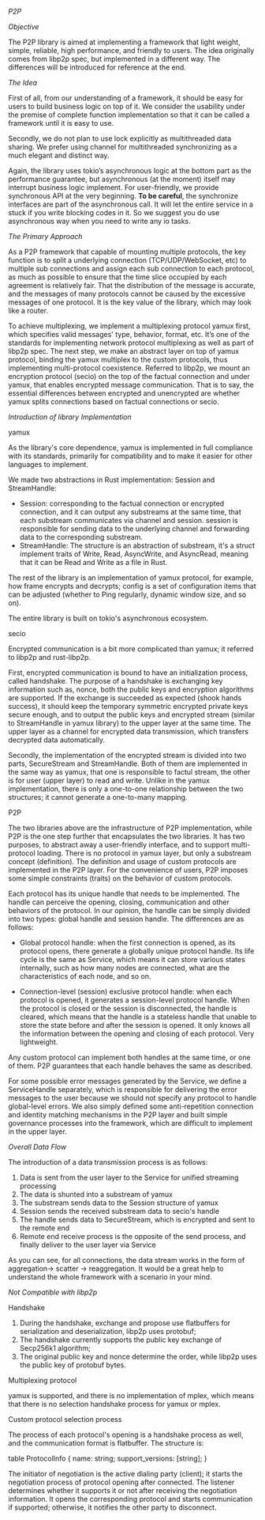 *P2P*

*Objective*

The P2P library is aimed at implementing a framework that light weight, simple, reliable, high performance, and friendly to users. The idea originally comes from libp2p spec, but implemented in a different way. The differences will be introduced for reference at the end.


*The Idea*

First of all, from our understanding of a framework, it should be easy for users to build business logic on top of it. We consider the usability under the premise of complete function implementation so that it can be called a framework until it is easy to use.

Secondly, we do not plan to use lock explicitly as multithreaded data sharing. We prefer using channel for multithreaded synchronizing as a much elegant and distinct way. 

Again, the library uses tokio’s asynchronous logic at the bottom part as the performance guarantee, but asynchronous (at the moment) itself may interrupt business logic implement. For user-friendly, we provide synchronous API at the very beginning. **To be careful**, the synchronize interfaces are part of the asynchronous call. It will let the entire service in a stuck if you write blocking codes in it. So we suggest you do use asynchronous  way when you need to write any io tasks.


*The Primary Approach*

As a P2P framework that capable of mounting multiple protocols, the key function is to split a underlying connection (TCP/UDP/WebSocket, etc) to multiple sub connections and assign each sub connection to each protocol, as much as possible to ensure that the time slice occupied by each agreement is relatively fair. That the distribution of the message is accurate, and the messages of many protocols cannot be caused by the excessive messages of one protocol. It is the key value of the library, which may look like a router.

To achieve multiplexing, we implement a multiplexing protocol yamux first, which specifies valid messages' type, behavior, format, etc. It’s one of the standards for implementing network protocol multiplexing as well as part of libp2p spec. The next step, we make an abstract layer on top of yamux protocol, binding the yamux multiplex to the custom protocols, thus implementing multi-protocol coexistence. Referred to libp2p, we mount an encryption protocol (secio) on the top of the factual connection and under yamux, that enables encrypted message communication. That is to say, the essential differences between encrypted and unencrypted are whether yamux splits connections based on factual connections or secio.


*Introduction of library Implementation*

yamux

As the library's core dependence, yamux is implemented in full compliance with its standards, primarily for compatibility and to make it easier for other languages to implement.

We made two abstractions in Rust implementation: Session<T> and StreamHandle:

* Session: corresponding to the factual connection or encrypted connection, and it can output any substreams at the same time, that each substream communicates via channel and session. session is responsible for sending data to the underlying channel and forwarding data to the corresponding substream.
* StreamHandle: The structure is an abstraction of substream, it's a struct implement traits of Write, Read, AsyncWrite, and AsyncRead, meaning that it can be Read and Write as a file in Rust.

The rest of the library is an implementation of yamux protocol, for example, how frame encrypts and decrypts; config is a set of configuration items that can be adjusted (whether to Ping regularly, dynamic window size, and so on).

The entire library is built on tokio's asynchronous ecosystem.

secio

Encrypted communication is a bit more complicated than yamux; it referred to libp2p and rust-libp2p.

First, encrypted communication is bound to have an initialization process, called handshake. The purpose of a handshake is exchanging key information such as, nonce, both the public keys and encryption algorithms are supported. If the exchange is succeeded as expected (shook hands success), it should keep the temporary symmetric encrypted private keys secure enough, and to output the public keys and encrypted stream (similar to StreamHandle in yamux library) to the upper layer at the same time. The upper layer as a channel for encrypted data transmission, which transfers decrypted data automatically.

Secondly, the implementation of the encrypted stream is divided into two parts, SecureStream and StreamHandle. Both of them are implemented in the same way as yamux, that one is responsible to factul stream, the other is for user (upper layer) to read and write. Unlike in the yamux implementation, there is only a one-to-one relationship between the two structures; it cannot generate a one-to-many mapping.

P2P

The two libraries above are the infrastructure of P2P implementation, while P2P is the one step further that encapsulates the two libraries. It has two purposes, to abstract away a user-friendly interface, and to support multi-protocol loading. There is no protocol in yamux layer, but only a substream concept (definition). The definition and usage of custom protocols are implemented in the P2P layer. For the convenience of users, P2P imposes some simple constraints (traits) on the behavior of custom protocols.

Each protocol has its unique handle that needs to be implemented. The handle can perceive the opening, closing, communication and other behaviors of the protocol. In our opinion, the handle can be simply divided into two types: global handle and session handle. The differences are as follows:

* Global protocol handle: when the first connection is opened, as its protocol opens, there generate a globally unique protocol handle. Its life cycle is the same as Service, which means it can store various states internally, such as how many nodes are connected, what are the characteristics of each node, and so on.

* Connection-level (session) exclusive protocol handle: when each protocol is opened, it generates a session-level protocol handle. When the protocol is closed or the session is disconnected, the handle is cleared, which means that the handle is a stateless handle that unable to store the state before and after the session is opened. It only knows all the information between the opening and closing of each protocol. Very lightweight.

Any custom protocol can implement both handles at the same time, or one of them. P2P guarantees that each handle behaves the same as described.

For some possible error messages generated by the Service, we define a ServiceHandle separately, which is responsible for delivering the error messages to the user because we should not specify any protocol to handle global-level errors.
We also simply defined some anti-repetition connection and identity matching mechanisms in the P2P layer and built simple governance processes into the framework, which are difficult to implement in the upper layer.


*Overall Data Flow*

The introduction of a data transmission process is as follows:

1. Data is sent from the user layer to the Service for unified streaming processing
2. The data is shunted into a substream of yamux
3. The substream sends data to the Session structure of yamux
4. Session sends the received substream data to secio's handle
5. The handle sends data to SecureStream, which is encrypted and sent to the remote end
6. Remote end receive process is the opposite of the send process, and finally deliver to the user layer via Service

As you can see, for all connections, the data stream works in the form of aggregation-> scatter -> reaggregation. It would be a great help to understand the whole framework with a scenario in your mind.


*Not Compatible with libp2p*

Handshake

1. During the handshake, exchange and propose use flatbuffers for serialization and deserialization, libp2p uses protobuf;
2. The handshake currently supports the public key exchange of Secp256k1 algorithm;
3. The original public key and nonce determine the order, while libp2p uses the public key of protobuf bytes.

Multiplexing protocol

yamux is supported, and there is no implementation of mplex, which means that there is no selection handshake process for yamux or mplex.

Custom protocol selection process

The process of each protocol's opening is a handshake process as well, and the communication format is flatbuffer. The structure is:

table ProtocolInfo {
    name: string;
    support_versions: [string];
}

The initiator of negotiation is the active dialing party (client); it starts the negotiation process of protocol opening after connected. The listener determines whether it supports it or not after receiving the negotiation information. It opens the corresponding protocol and starts communication if supported; otherwise, it notifies the other party to disconnect.
